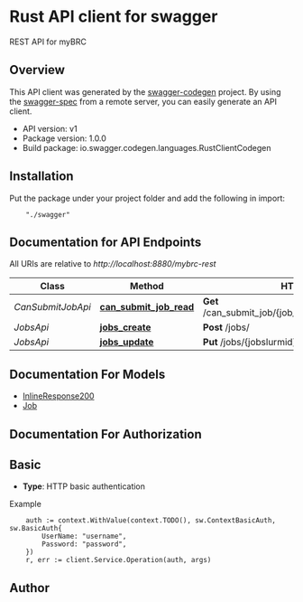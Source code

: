 # Rust API client for swagger

REST API for myBRC

## Overview
This API client was generated by the [swagger-codegen](https://github.com/swagger-api/swagger-codegen) project.  By using the [swagger-spec](https://github.com/swagger-api/swagger-spec) from a remote server, you can easily generate an API client.

- API version: v1
- Package version: 1.0.0
- Build package: io.swagger.codegen.languages.RustClientCodegen

## Installation
Put the package under your project folder and add the following in import:
```
    "./swagger"
```

## Documentation for API Endpoints

All URIs are relative to *http://localhost:8880/mybrc-rest*

Class | Method | HTTP request | Description
------------ | ------------- | ------------- | -------------
*CanSubmitJobApi* | [**can_submit_job_read**](docs/CanSubmitJobApi.md#can_submit_job_read) | **Get** /can_submit_job/{job_cost}/{user_id}/{account_id}/ | 
*JobsApi* | [**jobs_create**](docs/JobsApi.md#jobs_create) | **Post** /jobs/ | 
*JobsApi* | [**jobs_update**](docs/JobsApi.md#jobs_update) | **Put** /jobs/{jobslurmid}/ | 


## Documentation For Models

 - [InlineResponse200](docs/InlineResponse200.md)
 - [Job](docs/Job.md)


## Documentation For Authorization

## Basic
- **Type**: HTTP basic authentication

Example
```
	auth := context.WithValue(context.TODO(), sw.ContextBasicAuth, sw.BasicAuth{
		UserName: "username",
		Password: "password",
	})
    r, err := client.Service.Operation(auth, args)
```

## Author



